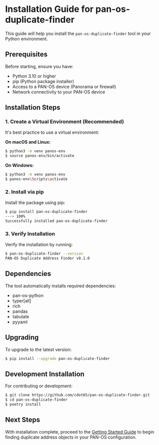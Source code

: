 # Installation Guide for pan-os-duplicate-finder

This guide will help you install the `pan-os-duplicate-finder` tool in your Python environment.

## Prerequisites

Before starting, ensure you have:
- Python 3.10 or higher
- pip (Python package installer)
- Access to a PAN-OS device (Panorama or firewall)
- Network connectivity to your PAN-OS device

## Installation Steps

### 1. Create a Virtual Environment (Recommended)

It's best practice to use a virtual environment:

**On macOS and Linux:**
<div class="termy">

```bash
$ python3 -m venv panos-env
$ source panos-env/bin/activate
```

</div>

**On Windows:**
<div class="termy">

```bash
$ python3 -m venv panos-env
$ panos-env\Scripts\activate
```

</div>

### 2. Install via pip

Install the package using pip:

<div class="termy">

```bash
$ pip install pan-os-duplicate-finder
---> 100%
Successfully installed pan-os-duplicate-finder
```

</div>

### 3. Verify Installation

Verify the installation by running:

<div class="termy">

```bash
$ pan-os-duplicate-finder --version
PAN-OS Duplicate Address Finder v0.1.0
```

</div>

## Dependencies

The tool automatically installs required dependencies:
- pan-os-python
- typer[all]
- rich
- pandas
- tabulate
- pyyaml

## Upgrading

To upgrade to the latest version:

<div class="termy">

```bash
$ pip install --upgrade pan-os-duplicate-finder
```

</div>

## Development Installation

For contributing or development:

<div class="termy">

```bash
$ git clone https://github.com/cdot65/pan-os-duplicate-finder.git
$ cd pan-os-duplicate-finder
$ poetry install
```

</div>

## Next Steps

With installation complete, proceed to the [Getting Started Guide](getting-started.md) to begin finding duplicate address objects in your PAN-OS configuration.